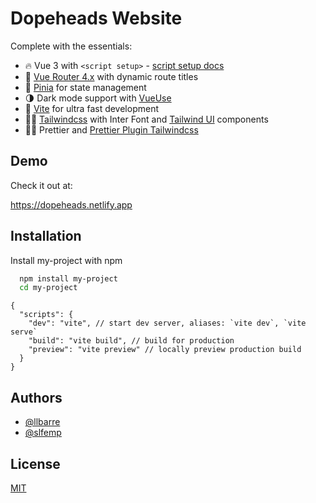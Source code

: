 # Dopeheads Website

Complete with the essentials:

- 🔥 Vue 3 with `<script setup>` - [script setup docs](https://v3.vuejs.org/api/sfc-script-setup.html#sfc-script-setup)
- 🎢 [Vue Router 4.x](https://next.router.vuejs.org/guide/) with dynamic route titles
- 🍍 [Pinia](https://pinia.vuejs.org/) for state management
- 🌗 Dark mode support with [VueUse](https://vueuse.org/core/usedark/#usedark)
- 🚀 [Vite](https://vitejs.dev/) for ultra fast development
- 💪🏻 [Tailwindcss](https://tailwindcss.com/) with Inter Font and [Tailwind UI](https://about.flowrift.com/) components
- 💅🏻 Prettier and [Prettier Plugin Tailwindcss](https://github.com/tailwindlabs/prettier-plugin-tailwindcss)

## Demo

Check it out at:

<https://dopeheads.netlify.app>

## Installation

Install my-project with npm

```bash
  npm install my-project
  cd my-project
```

```
{
  "scripts": {
    "dev": "vite", // start dev server, aliases: `vite dev`, `vite serve`
    "build": "vite build", // build for production
    "preview": "vite preview" // locally preview production build
  }
}
```

## Authors

- [@llbarre](https://www.twitter.com/llbarre)
- [@slfemp](https://www.twitter.com/slfemp)

## License

[MIT](https://choosealicense.com/licenses/mit/)
